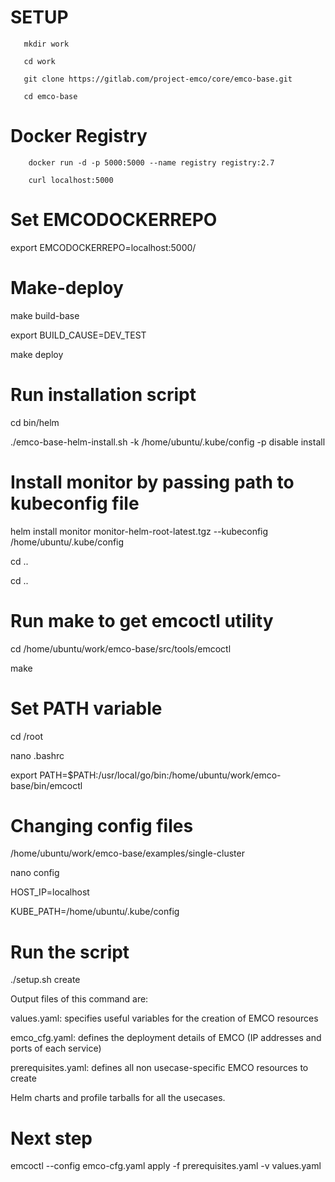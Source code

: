 # SETUP

``` 
   mkdir work

   cd work

   git clone https://gitlab.com/project-emco/core/emco-base.git

   cd emco-base 
```


# Docker Registry



``` 
    docker run -d -p 5000:5000 --name registry registry:2.7

    curl localhost:5000

```

# Set EMCODOCKERREPO 

export EMCODOCKERREPO=localhost:5000/

# Make-deploy

make build-base

export BUILD_CAUSE=DEV_TEST

make deploy


# Run installation script

cd bin/helm

./emco-base-helm-install.sh  -k /home/ubuntu/.kube/config -p disable  install

# Install monitor by passing path to kubeconfig file
helm install monitor monitor-helm-root-latest.tgz --kubeconfig /home/ubuntu/.kube/config

cd ..

cd ..

# Run make to get emcoctl utility

cd /home/ubuntu/work/emco-base/src/tools/emcoctl

make

# Set PATH variable

cd /root

nano .bashrc

export PATH=$PATH:/usr/local/go/bin:/home/ubuntu/work/emco-base/bin/emcoctl

# Changing config files

/home/ubuntu/work/emco-base/examples/single-cluster

nano config

HOST_IP=localhost

KUBE_PATH=/home/ubuntu/.kube/config


# Run the script 

./setup.sh create

Output files of this command are:

values.yaml: specifies useful variables for the creation of EMCO resources

emco_cfg.yaml: defines the deployment details of EMCO (IP addresses and ports of each service)

prerequisites.yaml: defines all non usecase-specific EMCO resources to create

Helm charts and profile tarballs for all the usecases.

# Next step
emcoctl --config emco-cfg.yaml apply -f prerequisites.yaml -v values.yaml


